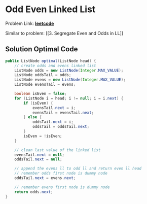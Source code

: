 # Odd Even Linked List

Problem Link: **[leetcode](https://leetcode.com/problems/odd-even-linked-list/)**

Similar to problem: [[3. Segregate Even and Odds in LL]]

## Solution Optimal Code

```java
public ListNode optimal(ListNode head) {
    // create odds and evens linked list
    ListNode odds = new ListNode(Integer.MAX_VALUE);
    ListNode oddsTail = odds;
    ListNode evens = new ListNode(Integer.MAX_VALUE);
    ListNode evensTail = evens;

    boolean isEven = false;
    for (ListNode i = head; i != null; i = i.next) {
        if (isEven) {
            evensTail.next = i;
            evensTail = evensTail.next;
        } else {
            oddsTail.next = i;
            oddsTail = oddsTail.next;
        }
        isEven = !isEven;
    }

    // clean last value of the linked list
    evensTail.next = null;
    oddsTail.next = null;

    // append the evens ll to odd ll and return even ll head
    // remember odds first node is dummy node
    oddsTail.next = evens.next;

    // remember evens first node is dummy node
    return odds.next;
}
```

